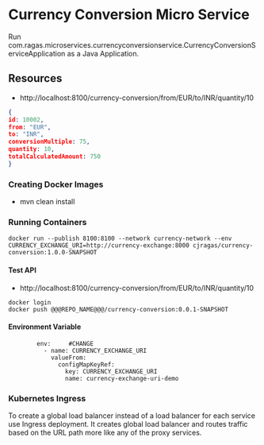 # Currency Conversion Micro Service
Run com.ragas.microservices.currencyconversionservice.CurrencyConversionServiceApplication as a Java Application.

## Resources

- http://localhost:8100/currency-conversion/from/EUR/to/INR/quantity/10

```json
{
id: 10002,
from: "EUR",
to: "INR",
conversionMultiple: 75,
quantity: 10,
totalCalculatedAmount: 750
}
```

### Creating Docker Images

- mvn clean install

### Running Containers

```
docker run --publish 8100:8100 --network currency-network --env CURRENCY_EXCHANGE_URI=http://currency-exchange:8000 cjragas/currency-conversion:1.0.0-SNAPSHOT
```

#### Test API 
- http://localhost:8100/currency-conversion/from/EUR/to/INR/quantity/10

```
docker login
docker push @@@REPO_NAME@@@/currency-conversion:0.0.1-SNAPSHOT
```

#### Environment Variable

```
        env:     #CHANGE
          - name: CURRENCY_EXCHANGE_URI
            valueFrom:
              configMapKeyRef:
                key: CURRENCY_EXCHANGE_URI
                name: currency-exchange-uri-demo
```

### Kubernetes Ingress

To create a global load balancer instead of a load balancer for each service use Ingress deployment. It creates global load balancer and routes traffic based on the URL path more like any of the proxy services. 